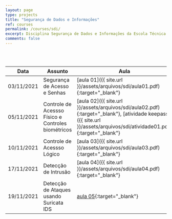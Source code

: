 ```yaml
---
layout: page
type: projects
title: "Segurança de Dados e Informações"
ref: courses
permalink: /courses/sdi/
excerpt: Disciplina Segurança de Dados e Informações da Escola Técnica Estadual Governador Eduardo Campos, São bento do Una-PE.
comments: false
---
```

<br/>

<br/>

| Data | Assunto | Aula |
| --- | ------- | --- |
| 03/11/2021 | Segurança de Acesso e Senhas | [aula 01]({{ site.url }}/assets/arquivos/sdi/aula01.pdf){:target="_blank"} |
| 05/11/2021 | Controle de Acessso Físico  e Controles biométricos| [aula 02]({{ site.url }}/assets/arquivos/sdi/aula02.pdf){:target="_blank"}, [atividade keepass]({{ site.url }}/assets/arquivos/sdi/atividade01.pdf){:target="_blank"}  |
| 10/11/2021 | Controle de Acessso Lógico | [aula 03]({{ site.url }}/assets/arquivos/sdi/aula03.pdf){:target="_blank"} |
| 17/11/2021 | Detecção de Intrusão | [aula 04]({{ site.url }}/assets/arquivos/sdi/aula04.pdf){:target="_blank"} |
| 19/11/2021 | Detecção de Ataques usando Suricata IDS | [aula 05](https://fdoprof.com/tutorial/2021/11/19/suricata/){:target="_blank"} |



